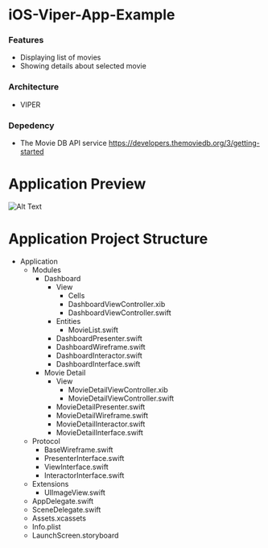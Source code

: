 # iOS-Viper-App-Example

### Features
- Displaying list of movies
- Showing details about selected movie

### Architecture
- VIPER

### Depedency
- The Movie DB API service https://developers.themoviedb.org/3/getting-started

# Application Preview
![Alt Text](https://media.giphy.com/media/thiCnQc62pzTmyOXjI/giphy.gif)

# Application Project Structure
                
+ Application
    + Modules
        + Dashboard
            + View
                + Cells
                + DashboardViewController.xib
                + DashboardViewController.swift
            + Entities
                + MovieList.swift
            + DashboardPresenter.swift
            + DashboardWireframe.swift
            + DashboardInteractor.swift
            + DashboardInterface.swift
        + Movie Detail
            + View
                + MovieDetailViewController.xib
                + MovieDetailViewController.swift
            + MovieDetailPresenter.swift
            + MovieDetailWireframe.swift
            + MovieDetailInteractor.swift
            + MovieDetailInterface.swift
    + Protocol
        + BaseWireframe.swift
        + PresenterInterface.swift
        + ViewInterface.swift
        + InteractorInterface.swift
    + Extensions
        + UIImageView.swift
    + AppDelegate.swift
    + SceneDelegate.swift
    + Assets.xcassets
    + Info.plist
    + LaunchScreen.storyboard
